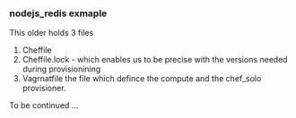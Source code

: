 ### nodejs_redis exmaple

This older holds 3 files

1. Cheffile
2. Cheffile.lock - which enables us to be precise with the versions needed during provisionining
3. Vagrnatfile the file which defince the compute and the chef_solo provisioner.

To be continued ...
